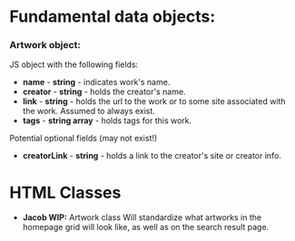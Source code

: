 # Fundamental data objects:

### Artwork object:
JS object with the following fields:
- **name** - **string** - indicates work's name.
- **creator** - **string** - holds the creator's name.
- **link** - **string** - holds the url to the work or to some site associated with the work. Assumed to always exist.
- **tags** - **string array** - holds tags for this work.

Potential optional fields (may not exist!)
- **creatorLink** - **string** - holds a link to the creator's site or creator info.


# HTML Classes

- **Jacob WIP:** Artwork class
Will standardize what artworks in the homepage grid will look like, as well as on the search result page.